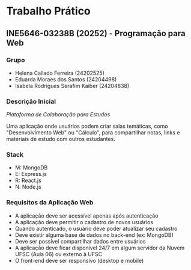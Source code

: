 # Trabalho Prático
## INE5646-03238B (20252) - Programação para Web

### Grupo
- Helena Callado Ferreira (24202525)
- Eduarda Moraes dos Santos (24204498)
- Isabela Rodrigues Serafim Kaiber (24204838)

### Descrição Inicial
*Plataforma de Colaboração para Estudos*

Uma aplicação onde usuários podem criar salas temáticas, como "Desenvolvimento Web" ou "Cálculo", para compartilhar notas, links e materiais de estudo com outros estudantes.


### Stack
- M: MongoDB
- E: Express.js
- R: React.js
- N: Node.js


### Requisitos da Aplicação Web
- A aplicação deve ser acessível apenas após autenticação
- A aplicação deve permitir o cadastro de novos usuários
- Quando autenticado, o usuário deve poder atualizar seu cadastro
- Deve existir alguma base de dados no back-end (ex: MongoDB)
- Deve ser possível compartilhar dados entre usuários
- A aplicação deve ficar disponível 24/7 em algum servidor da Nuvem UFSC (Aula 06) ou externo à UFSC
- O front-end deve ser responsivo (desktop e mobile)
